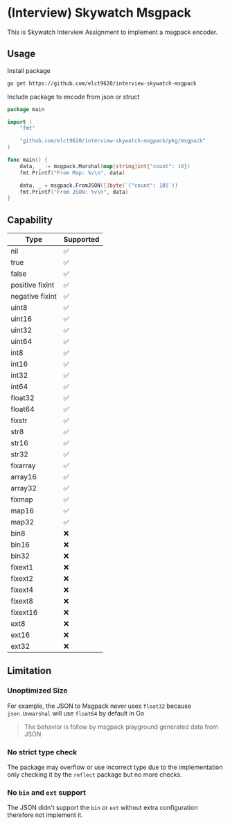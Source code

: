 (Interview) Skywatch Msgpack
===

This is Skywatch Interview Assignment to implement a msgpack encoder.

## Usage

Install package

```bash
go get https://github.com/elct9620/interview-skywatch-msgpack
```

Include package to encode from json or struct

```go
package main

import (
	"fmt"

	"github.com/elct9620/interview-skywatch-msgpack/pkg/msgpack"
)

func main() {
	data, _ := msgpack.Marshal(map[string]int{"count": 10})
	fmt.Printf("From Map: %v\n", data)

	data, _ = msgpack.FromJSON([]byte(`{"count": 10}`))
	fmt.Printf("From JSON: %v\n", data)
}
```

## Capability

| Type            | Supported |
|-----------------|-----------|
| nil             | ✅
| true            | ✅
| false           | ✅
| positive fixint | ✅
| negative fixint | ✅
| uint8           | ✅
| uint16          | ✅
| uint32          | ✅
| uint64          | ✅
| int8            | ✅
| int16           | ✅
| int32           | ✅
| int64           | ✅
| float32         | ✅
| float64         | ✅
| fixstr          | ✅
| str8            | ✅
| str16           | ✅
| str32           | ✅
| fixarray        | ✅
| array16         | ✅
| array32         | ✅
| fixmap          | ✅
| map16           | ✅
| map32           | ✅
| bin8            | ❌
| bin16           | ❌
| bin32           | ❌
| fixext1         | ❌
| fixext2         | ❌
| fixext4         | ❌
| fixext8         | ❌
| fixext16        | ❌
| ext8            | ❌
| ext16           | ❌
| ext32           | ❌

## Limitation

### Unoptimized Size

For example, the JSON to Msgpack never uses `float32` because `json.Unmarshal` will use `float64` by default in Go

> The behavior is follow by msgpack playground generated data from JSON

### No strict type check

The package may overflow or use incorrect type due to the implementation only checking it by the `reflect` package but no more checks.

### No `bin` and `ext` support

The JSON didn't support the `bin` or `ext` without extra configuration therefore not implement it.
